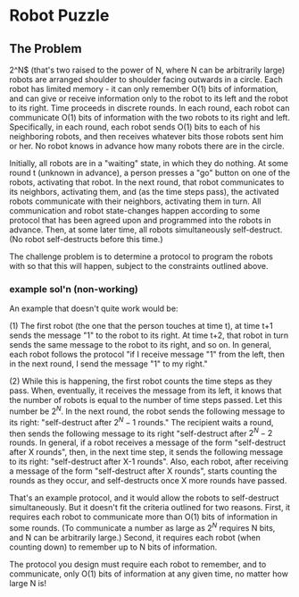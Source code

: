 # Robot Puzzle

## The Problem
2^N$ (that's two raised to the power of N, where N can be arbitrarily large) robots are arranged shoulder to shoulder facing outwards in a circle. Each robot has limited memory - it can only remember O(1) bits of information, and can give or receive information only to the robot to its left and the robot to its right. Time proceeds in discrete rounds. In each round, each robot can communicate O(1) bits of information with the two robots to its right and left. Specifically, in each round, each robot sends O(1) bits to each of his neighboring robots, and then receives whatever bits those robots sent him or her. No robot knows in advance how many robots there are in the circle.

Initially, all robots are in a "waiting" state, in which they do nothing. At some round t (unknown in advance), a person presses a "go" button on one of the robots, activating that robot. In the next round, that robot communicates to its neighbors, activating them, and (as the time steps pass), the activated robots communicate with their neighbors, activating them in turn. All communication and robot state-changes happen according to some protocol that has been agreed upon and programmed into the robots in advance. Then, at some later time, all robots simultaneously self-destruct. (No robot self-destructs before this time.)

The challenge problem is to determine a protocol to program the robots with so that this will happen, subject to the constraints outlined above.

### example sol'n (non-working)
An example that doesn't quite work would be:

  (1) The first robot (the one that the person touches at time t), at time t+1 sends the message "1" to the robot to its right. At time t+2, that robot in turn sends the same message to the robot to its right, and so on. In general, each robot follows the protocol "if I receive message "1" from the left, then in the next round, I send the message "1" to my right."

  (2) While this is happening, the first robot counts the time steps as they pass. When, eventually, it receives the message from its left, it knows that the number of robots is equal to the number of time steps passed. Let this number be $2^N$. In the next round, the robot sends the following message to its right: "self-destruct after $2^N-1$ rounds." The recipient waits a round, then sends the following message to its right "self-destruct after $2^N-2$ rounds. In general, if a robot receives a message of the form "self-destruct after X rounds", then, in the next time step, it sends the following message to its right: "self-destruct after X-1 rounds". Also, each robot, after receiving a message of the form "self-destruct after X rounds", starts counting the rounds as they occur, and self-destructs once X more rounds have passed.

That's an example protocol, and it would allow the robots to self-destruct simultaneously. But it doesn't fit the criteria outlined for two reasons. First, it requires each robot to communicate more than O(1) bits of information in some rounds. (To communicate a number as large as $2^N$ requires N bits, and N can be arbitrarily large.) Second, it requires each robot (when counting down) to remember up to N bits of information.

The protocol you design must require each robot to remember, and to communicate, only O(1) bits of information at any given time, no matter how large N is! 
